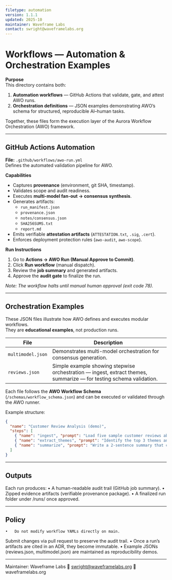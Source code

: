 ```yaml
---
filetype: automation
version: 1.1.1
updated: 2025-10
maintainer: Waveframe Labs
contact: swright@waveframelabs.org
---
```


# Workflows — Automation & Orchestration Examples

**Purpose**  
This directory contains both:
1. **Automation workflows** — GitHub Actions that validate, gate, and attest AWO runs.  
2. **Orchestration definitions** — JSON examples demonstrating AWO’s schema for structured, reproducible AI–human tasks.

Together, these files form the execution layer of the Aurora Workflow Orchestration (AWO) framework.

---

## GitHub Actions Automation

**File:** `.github/workflows/awo-run.yml`  
Defines the automated validation pipeline for AWO.  

**Capabilities**
- Captures **provenance** (environment, git SHA, timestamp).  
- Validates scope and audit readiness.  
- Executes **multi-model fan-out → consensus synthesis**.  
- Generates artifacts:  
  - `run_manifest.json`  
  - `provenance.json`  
  - `notes/consensus.json`  
  - `SHA256SUMS.txt`  
  - `report.md`  
- Emits verifiable **attestation artifacts** (`ATTESTATION.txt`, `.sig`, `.cert`).  
- Enforces deployment protection rules (`awo-audit`, `awo-scope`).

**Run Instructions**
1. Go to **Actions → AWO Run (Manual Approve to Commit)**.  
2. Click **Run workflow** (manual dispatch).  
3. Review the **job summary** and generated artifacts.  
4. Approve the **audit gate** to finalize the run.  

*Note: The workflow halts until manual human approval (exit code 78).*

---

## Orchestration Examples

These JSON files illustrate how AWO defines and executes modular workflows.  
They are **educational examples**, not production runs.

| File | Description |
|------|--------------|
| `multimodel.json` | Demonstrates multi-model orchestration for consensus generation. |
| `reviews.json` | Simple example showing stepwise orchestration — ingest, extract themes, summarize — for testing schema validation. |

Each file follows the **AWO Workflow Schema** (`/schemas/workflow_schema.json`) and can be executed or validated through the AWO runner.

Example structure:
```json
{
  "name": "Customer Review Analysis (demo)",
  "steps": [
    { "name": "ingest", "prompt": "Load five sample customer reviews about a coffee grinder." },
    { "name": "extract_themes", "prompt": "Identify the top 3 themes and one representative quote per theme." },
    { "name": "summarize", "prompt": "Write a 2-sentence summary that could go in an internal memo." }
  ]
}
```

---

## Outputs

Each run produces:
	•	A human-readable audit trail (GitHub job summary).
	•	Zipped evidence artifacts (verifiable provenance package).
	•	A finalized run folder under /runs/ once approved.

---

## Policy
	•	Do not modify workflow YAMLs directly on main.
Submit changes via pull request to preserve the audit trail.
	•	Once a run’s artifacts are cited in an ADR, they become immutable.
	•	Example JSONs (reviews.json, multimodel.json) are maintained as reproducibility demos.

---

Maintainer: Waveframe Labs
📧 swright@waveframelabs.org
🔗 waveframelabs.org
